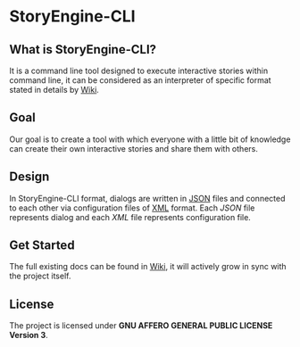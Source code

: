 # StoryEngine-CLI

## What is StoryEngine-CLI?

It is a command line tool designed to execute interactive stories within command line,
it can be considered as an interpreter of specific format stated in details by [Wiki][1].

## Goal

Our goal is to create a tool with which everyone with a little bit of knowledge
can create their own interactive stories and share them with others.

## Design

In StoryEngine-CLI format, dialogs are written in [JSON](https://en.wikipedia.org/wiki/JSON) files and
connected to each other via configuration files
of [XML](https://en.wikipedia.org/wiki/XML#:~:text=Extensible%20Markup%20Language%20(XML)%20is,%2Dreadable%20and%20machine%2Dreadable.)
format. Each _JSON_ file represents dialog and each _XML_ file represents configuration file.

## Get Started

The full existing docs can be found in [Wiki][1], it will actively grow in sync with the project itself.

## License

The project is licensed under **GNU AFFERO GENERAL PUBLIC LICENSE Version 3**.

[1]: https://github.com/Gor-Madatyan/story-engine-cli/wiki